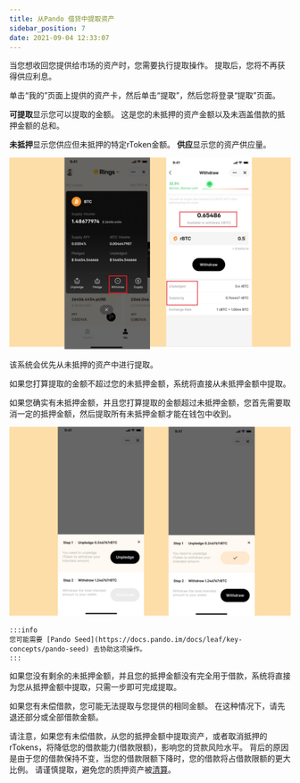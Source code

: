 ```yaml
---
title: 从Pando 借贷中提取资产
sidebar_position: 7
date: 2021-09-04 12:33:07
---
```


当您想收回您提供给市场的资产时，您需要执行提取操作。 提取后，您将不再获得供应利息。

单击“我的”页面上提供的资产卡，然后单击“提取”，然后您将登录“提取”页面。

**可提取**显示您可以提取的金额。 这是您的未抵押的资产金额以及未涵盖借款的抵押金额的总和。

**未抵押**显示您供应但未抵押的特定rToken金额。 **供应**显示您的资产供应量。

![](../assets/withdraw1.jpg)

该系统会优先从未抵押的资产中进行提取。

如果您打算提取的金额不超过您的未抵押金额，系统将直接从未抵押金额中提取。

如果您确实有未抵押金额，并且您打算提取的金额超过未抵押金额，您首先需要取消一定的抵押金额，然后提取所有未抵押金额才能在钱包中收到。

![](../assets/withdraw2.jpg)

````mdx-code-block
:::info
您可能需要 [Pando Seed](https://docs.pando.im/docs/leaf/key-concepts/pando-seed) 去协助这项操作。
:::
````

如果您没有剩余的未抵押金额，并且您的抵押金额没有完全用于借款，系统将直接为您从抵押金额中提取，只需一步即可完成提取。

如果您有未偿借款，您可能无法提取与您提供的相同金额。 在这种情况下，请先退还部分或全部借款金额。

请注意，如果您有未偿借款，从您的抵押金额中提取资产，或者取消抵押的rTokens，将降低您的借款能力(借款限额)，影响您的贷款风险水平。 背后的原因是由于您的借款保持不变，当您的借款限额下降时，您的借款将占借款限额的更大比例。 请谨慎提取，避免您的质押资产被[清算](../key-concepts/liquidation)。 

